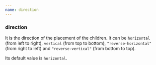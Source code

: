 ```yaml
---
name: direction
---
```


### direction

It is the direction of the placement of the children. It can be `horizontal` (from left to right), `vertical` (from top to bottom), `"reverse-horizontal"` (from right to left) and `"reverse-vertical"` (from bottom to top).

Its default value is `horizontal`.
